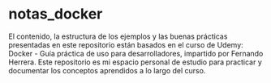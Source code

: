 # notas_docker
El contenido, la estructura de los ejemplos y las buenas prácticas presentadas en este repositorio están basados en el curso de Udemy: Docker - Guía práctica de uso para desarrolladores, impartido por Fernando Herrera.  Este repositorio es mi espacio personal de estudio para practicar y documentar los conceptos aprendidos a lo largo del curso.

